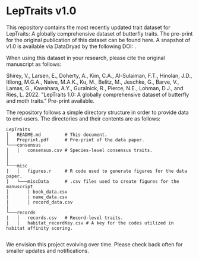 # LepTraits v1.0

This repository contains the most recently updated trait dataset for LepTraits: A globally comprehensive dataset of butterfly traits. The pre-print for the original publication of this dataset can be found here. A snapshot of v1.0 is available via DataDryad by the following DOI: .

When using this dataset in your research, please cite the original manuscript as follows:

Shirey, V., Larsen, E., Doherty, A., Kim, C.A., Al-Sulaiman, F.T., Hinolan, J.D., Itliong, M.G.A., Naive, M.A.K., Ku, M., Belitz, M., Jeschke, G., Barve, V., Lamas, G., Kawahara, A.Y., Guralnick, R., Pierce, N.E., Lohman, D.J., and Ries, L. 2022. "LepTraits 1.0: A globally comprehensive dataset of butterfly and moth traits." Pre-print available. 

The repository follows a simple directory structure in order to provide data to end-users. The directories and their contents are as follows:
```
LepTraits
│   README.md         # This document.
│   Preprint.pdf      # Pre-print of the data paper.
└───consensus
│   │   consensus.csv # Species-level consensus traits.
│ 
│   
└───misc
|   │   figures.r     # R code used to generate figures for the data paper.
|   └───miscData      # .csv files used to create figures for the manuscript
│       | book_data.csv
|       | name_data.csv
|       | record_data.csv
|
└───records
|   │   records.csv   # Record-level traits.
|   |   habitat_recordKey.csv # A key for the codes utilized in habitat affinity scoring.


```

We envision this project evolving over time. Please check back often for smaller updates and notifications.
 
